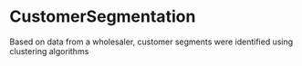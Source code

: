# CustomerSegmentation
Based on data from a wholesaler, customer segments were identified using clustering algorithms
